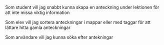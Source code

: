 
Som student
vill jag snabbt kunna skapa en anteckning under lektionen
för att inte missa viktig information


Som elev
vill jag sortera anteckningar i mappar eller med taggar
för att lättare hitta gamla anteckningar


Som användare
vill jag kunna söka efter antekningar